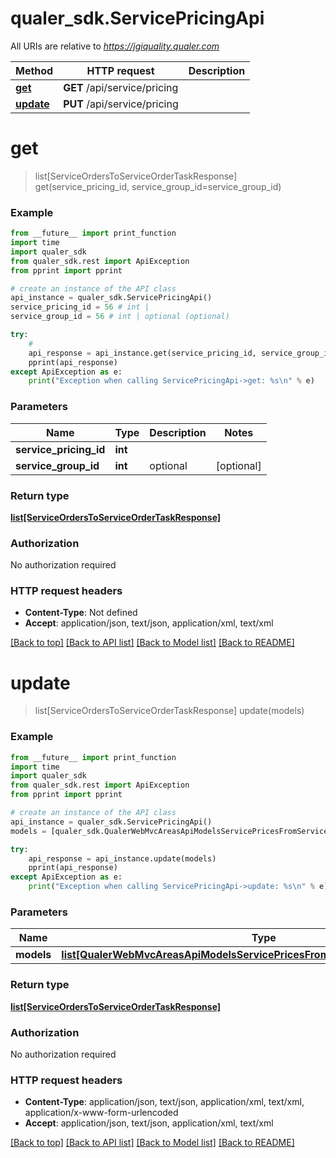 # qualer_sdk.ServicePricingApi

All URIs are relative to *https://jgiquality.qualer.com*

Method | HTTP request | Description
------------- | ------------- | -------------
[**get**](ServicePricingApi.md#get) | **GET** /api/service/pricing | 
[**update**](ServicePricingApi.md#update) | **PUT** /api/service/pricing | 


# **get**
> list[ServiceOrdersToServiceOrderTaskResponse] get(service_pricing_id, service_group_id=service_group_id)



### Example
```python
from __future__ import print_function
import time
import qualer_sdk
from qualer_sdk.rest import ApiException
from pprint import pprint

# create an instance of the API class
api_instance = qualer_sdk.ServicePricingApi()
service_pricing_id = 56 # int | 
service_group_id = 56 # int | optional (optional)

try:
    # 
    api_response = api_instance.get(service_pricing_id, service_group_id=service_group_id)
    pprint(api_response)
except ApiException as e:
    print("Exception when calling ServicePricingApi->get: %s\n" % e)
```

### Parameters

Name | Type | Description  | Notes
------------- | ------------- | ------------- | -------------
 **service_pricing_id** | **int**|  | 
 **service_group_id** | **int**| optional | [optional] 

### Return type

[**list[ServiceOrdersToServiceOrderTaskResponse]**](ServiceOrdersToServiceOrderTaskResponse.md)

### Authorization

No authorization required

### HTTP request headers

 - **Content-Type**: Not defined
 - **Accept**: application/json, text/json, application/xml, text/xml

[[Back to top]](#) [[Back to API list]](../README.md#documentation-for-api-endpoints) [[Back to Model list]](../README.md#documentation-for-models) [[Back to README]](../README.md)

# **update**
> list[ServiceOrdersToServiceOrderTaskResponse] update(models)



### Example
```python
from __future__ import print_function
import time
import qualer_sdk
from qualer_sdk.rest import ApiException
from pprint import pprint

# create an instance of the API class
api_instance = qualer_sdk.ServicePricingApi()
models = [qualer_sdk.QualerWebMvcAreasApiModelsServicePricesFromServicePriceBulkEditModel()] # list[QualerWebMvcAreasApiModelsServicePricesFromServicePriceBulkEditModel] | 

try:
    api_response = api_instance.update(models)
    pprint(api_response)
except ApiException as e:
    print("Exception when calling ServicePricingApi->update: %s\n" % e)
```

### Parameters

Name | Type | Description  | Notes
------------- | ------------- | ------------- | -------------
 **models** | [**list[QualerWebMvcAreasApiModelsServicePricesFromServicePriceBulkEditModel]**](QualerWebMvcAreasApiModelsServicePricesFromServicePriceBulkEditModel.md)|  | 

### Return type

[**list[ServiceOrdersToServiceOrderTaskResponse]**](ServiceOrdersToServiceOrderTaskResponse.md)

### Authorization

No authorization required

### HTTP request headers

 - **Content-Type**: application/json, text/json, application/xml, text/xml, application/x-www-form-urlencoded
 - **Accept**: application/json, text/json, application/xml, text/xml

[[Back to top]](#) [[Back to API list]](../README.md#documentation-for-api-endpoints) [[Back to Model list]](../README.md#documentation-for-models) [[Back to README]](../README.md)


